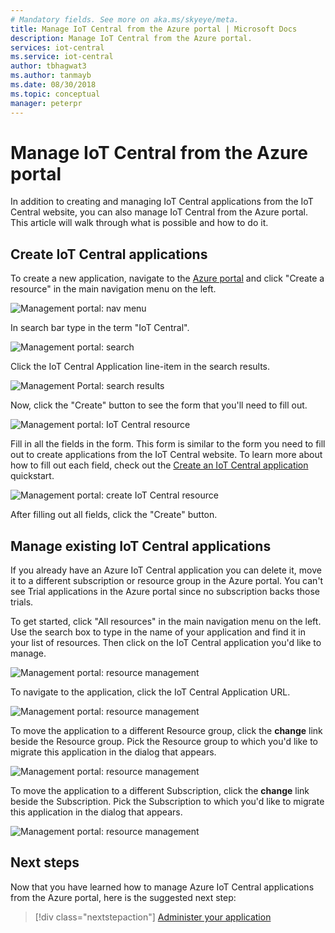 ```yaml
---
# Mandatory fields. See more on aka.ms/skyeye/meta.
title: Manage IoT Central from the Azure portal | Microsoft Docs
description: Manage IoT Central from the Azure portal.
services: iot-central
ms.service: iot-central
author: tbhagwat3
ms.author: tanmayb
ms.date: 08/30/2018
ms.topic: conceptual
manager: peterpr
---
```


# Manage IoT Central from the Azure portal 
In addition to creating and managing IoT Central applications from the IoT Central website, you can also manage IoT Central from the Azure portal. This article will walk through what is possible and how to do it.

## Create IoT Central applications
To create a new application, navigate to the [Azure portal](https://ms.portal.azure.com) and click "Create a resource" in the main navigation menu on the left. 

![Management portal: nav menu](media/howto-manage-iot-central-from-portal/image0.png)

In search bar type in the term "IoT Central".

![Management portal: search](media/howto-manage-iot-central-from-portal/image0a.png)

Click the IoT Central Application line-item in the search results.

![Management Portal: search results](media/howto-manage-iot-central-from-portal/image0b.png)

Now, click the "Create" button to see the form that you'll need to fill out.

![Management portal: IoT Central resource](media/howto-manage-iot-central-from-portal/image0c.png)

Fill in all the fields in the form. This form is similar to the form you need to fill out to create applications from the IoT Central website. To learn more about how to fill out each field, check out the [Create an IoT Central application](quick-deploy-iot-central.md) quickstart. 

![Management portal: create IoT Central resource](media/howto-manage-iot-central-from-portal/image1.png)  

After filling out all fields, click the "Create" button.

## Manage existing IoT Central applications
If you already have an Azure IoT Central application you can delete it, move it to a different subscription or resource group in the Azure portal. You can't see Trial applications in the Azure portal since no subscription backs those trials.

To get started, click "All resources" in the main navigation menu on the left. Use the search box to type in the name of your application and find it in your list of resources. Then click on the IoT Central application you'd like to manage.

![Management portal: resource management](media/howto-manage-iot-central-from-portal/image2.png)

To navigate to the application, click the IoT Central Application URL.

![Management portal: resource management](media/howto-manage-iot-central-from-portal/image3.png)

To move the application to a different Resource group, click the **change** link beside the Resource group. Pick the Resource group to which you'd like to migrate this application in the dialog that appears.

![Management portal: resource management](media/howto-manage-iot-central-from-portal/image4.png)

To move the application to a different Subscription, click the **change** link beside the Subscription. Pick the Subscription to which you'd like to migrate this application in the dialog that appears.

![Management portal: resource management](media/howto-manage-iot-central-from-portal/image5.png)

## Next steps

Now that you have learned how to manage Azure IoT Central applications from the Azure portal, here is the suggested next step:

> [!div class="nextstepaction"]
> [Administer your application](howto-administer.md)